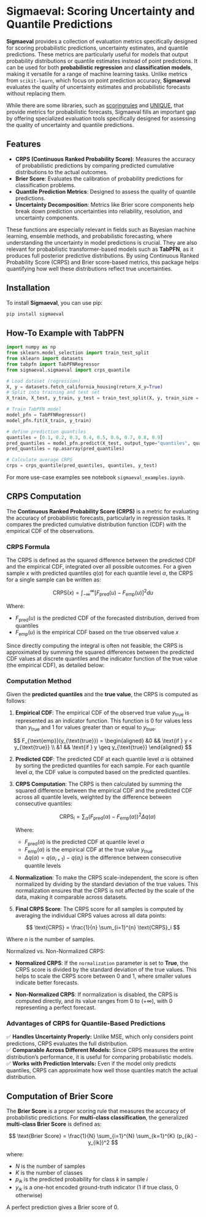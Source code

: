 # Sigmaeval: Scoring Uncertainty and Quantile Predictions

 
**Sigmaeval** provides a collection of evaluation metrics specifically designed for scoring probabilistic predictions, uncertainty estimates, and quantile predictions. These metrics are particularly useful for models that output probability distributions or quantile estimates instead of point predictions. It can be used for both **probabilistic regression** and **classification models**, making it versatile for a range of machine learning tasks.  Unlike metrics from `scikit-learn`, which focus on point prediction accuracy, **Sigmaeval** evaluates the quality of uncertainty estimates and probabilistic forecasts without replacing them.

While there are some libraries, such as [scoringrules](https://github.com/frazane/scoringrules?utm_source=chatgpt.com) and [UNIQUE](https://github.com/Novartis/UNIQUE?utm_source=chatgpt.com), that provide metrics for probabilistic forecasts, Sigmaeval fills an important gap by offering specialized evaluation tools specifically designed for assessing the quality of uncertainty and quantile predictions.


## Features

- **CRPS (Continuous Ranked Probability Score)**: Measures the accuracy of probabilistic predictions by comparing predicted cumulative distributions to the actual outcomes.
- **Brier Score**: Evaluates the calibration of probability predictions for classification problems.
- **Quantile Prediction Metrics**: Designed to assess the quality of quantile predictions.
- **Uncertainty Decomposition**: Metrics like Brier score components help break down prediction uncertainties into reliability, resolution, and uncertainty components.
  
These functions are especially relevant in fields such as Bayesian machine learning, ensemble methods, and probabilistic forecasting, where understanding the uncertainty in model predictions is crucial. They are also relevant for probabilistic transformer-based models such as **TabPFN**, as it produces full posterior predictive distributions. By using Continuous Ranked Probability Score (CRPS) and Brier score-based metrics, this package helps quantifying how well these distributions reflect true uncertainties.

## Installation

To install **Sigmaeval**, you can use pip:

```bash
pip install sigmaeval
```

## How-To Example with TabPFN

```python
import numpy as np
from sklearn.model_selection import train_test_split
from sklearn import datasets
from tabpfn import TabPFNRegressor
from sigmaeval.sigmaeval import crps_quantile

# Load dataset (regression)
X, y = datasets.fetch_california_housing(return_X_y=True)
# Split into training and test set
X_train, X_test, y_train, y_test = train_test_split(X, y, train_size = 500, test_size=500, random_state=42)

# Train TabPFN model
model_pfn = TabPFNRegressor()
model_pfn.fit(X_train, y_train)

# define prediction quantiles 
quantiles = [0.1, 0.2, 0.3, 0.4, 0.5, 0.6, 0.7, 0.8, 0.9]
pred_quantiles = model_pfn.predict(X_test, output_type="quantiles", quantiles=quantiles)
pred_quantiles = np.asarray(pred_quantiles)

# Calculate average CRPS
crps = crps_quantile(pred_quantiles, quantiles, y_test)
```

For more use-case examples see notebook `sigmaeval_examples.ipynb`.



## CRPS Computation

The **Continuous Ranked Probability Score (CRPS)** is a metric for evaluating the accuracy of probabilistic forecasts, particularly in regression tasks. It compares the predicted cumulative distribution function (CDF) with the empirical CDF of the observations.

### CRPS Formula

The CRPS is defined as the squared difference between the predicted CDF and the empirical CDF, integrated over all possible outcomes. For a given sample $x$ with predicted quantiles $q(\alpha)$ for each quantile level $\alpha$, the CRPS for a single sample can be written as:

$$
\text{CRPS}(x) = \int_{-\infty}^{\infty} \left[ F_{\text{pred}}(u) - F_{\text{emp}}(u) \right]^2 du
$$

Where:
* $F_{\text{pred}}(u)$ is the predicted CDF of the forecasted distribution, derived from quantiles
* $F_{\text{emp}}(u)$ is the empirical CDF based on the true observed value $x$

Since directly computing the integral is often not feasible, the CRPS is approximated by summing the squared differences between the predicted CDF values at discrete quantiles and the indicator function of the true value (the empirical CDF), as detailed below:

### Computation Method

Given the **predicted quantiles** and the **true value**, the CRPS is computed as follows:

1. **Empirical CDF**: The empirical CDF of the observed true value $y_{\text{true}}$ is represented as an indicator function. This function is 0 for values less than $y_{\text{true}}$ and 1 for values greater than or equal to $y_{\text{true}}$.

$$
F_{\text{emp}}(y_{\text{true}}) = \begin{aligned}
&0 && \text{if } y < y_{\text{true}} \\
&1 && \text{if } y \geq y_{\text{true}}
\end{aligned}
$$

2. **Predicted CDF**: The predicted CDF at each quantile level $\alpha$ is obtained by sorting the predicted quantiles for each sample. For each quantile level $\alpha$, the CDF value is computed based on the predicted quantiles.

3. **CRPS Computation**: The CRPS is then calculated by summing the squared difference between the empirical CDF and the predicted CDF across all quantile levels, weighted by the difference between consecutive quantiles:

   $$
   \text{CRPS}_i = \sum_{\alpha} ( F_{\text{pred}}(\alpha) - F_{\text{emp}}(\alpha) )^2 \Delta q(\alpha)
   $$

   Where:
   * $F_{\text{pred}}(\alpha)$ is the predicted CDF at quantile level $\alpha$
   * $F_{\text{emp}}(\alpha)$ is the empirical CDF at the true value $y_{\text{true}}$
   * $\Delta q(\alpha) = q(\alpha_{i+1}) - q(\alpha_i)$ is the difference between consecutive quantile levels

4. **Normalization**: To make the CRPS scale-independent, the score is often normalized by dividing by the standard deviation of the true values. This normalization ensures that the CRPS is not affected by the scale of the data, making it comparable across datasets.

5. **Final CRPS Score**: The CRPS score for all samples is computed by averaging the individual CRPS values across all data points:

$$
\text{CRPS} = \frac{1}{n} \sum_{i=1}^{n} \text{CRPS}_i
$$

   Where $n$ is the number of samples.

Normalized vs. Non-Normalized CRPS:

- **Normalized CRPS**: If the `normalization` parameter is set to **True**, the CRPS score is divided by the standard deviation of the true values. This helps to scale the CRPS score between 0 and 1, where smaller values indicate better forecasts.
  
- **Non-Normalized CRPS**: If normalization is disabled, the CRPS is computed directly, and its value ranges from 0 to $( +\infty )$, with 0 representing a perfect forecast.
 


### **Advantages of CRPS for Quantile-Based Predictions**

✅ **Handles Uncertainty Properly:** Unlike MSE, which only considers point predictions, CRPS evaluates the full distribution.  
✅ **Comparable Across Different Models:** Since CRPS measures the entire distribution’s performance, it is useful for comparing probabilistic models.  
✅ **Works with Prediction Intervals:** Even if the model only predicts quantiles, CRPS can approximate how well those quantiles match the actual distribution.  

## Computation of Brier Score

The **Brier Score** is a proper scoring rule that measures the accuracy of probabilistic predictions. For **multi-class classification**, the generalized **multi-class Brier Score** is defined as:

$$
\text{Brier Score} = \frac{1}{N} \sum_{i=1}^{N} \sum_{k=1}^{K} (p_{ik} - y_{ik})^2
$$

where:
* $N$ is the number of samples
* $K$ is the number of classes
* $p_{ik}$ is the predicted probability for class $k$ in sample $i$
* $y_{ik}$ is a one-hot encoded ground-truth indicator (1 if true class, 0 otherwise)

A perfect prediction gives a Brier score of 0.

